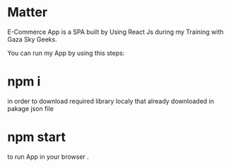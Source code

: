 # Matter
E-Commerce App  is a SPA built by Using React Js during my Training with Gaza Sky Geeks.

You can run my App by using this steps:
# npm i 
in order to download required library localy that already downloaded in pakage json file 

# npm start 
to run App in your browser .
